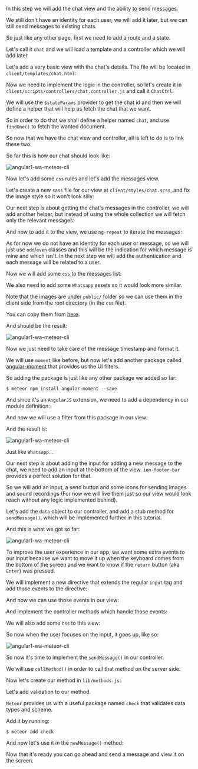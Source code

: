 In this step we will add the chat view and the ability to send messages.

We still don't have an identity for each user, we will add it later, but we can still send messages to existing chats.

So just like any other page, first we need to add a route and a state.

Let's call it `chat` and we will load a template and a controller which we will add later.

<diffbox tutorial="whatsapp-meteor-tutorial" step="3.1"></diffbox>

Let's add a very basic view with the chat's details. The file will be located in `client/templates/chat.html`:

<diffbox tutorial="whatsapp-meteor-tutorial" step="3.2"></diffbox>

Now we need to implement the logic in the controller, so let's create it in `client/scripts/controllers/chat.controller.js` and call it `ChatCtrl`.

We will use the `$stateParams` provider to get the chat id and then we will define a helper that will help us fetch the chat that we want.

So in order to do that we shall define a helper named `chat`, and use `findOne()` to fetch the wanted document.

<diffbox tutorial="whatsapp-meteor-tutorial" step="3.3"></diffbox>

<diffbox tutorial="whatsapp-meteor-tutorial" step="3.4"></diffbox>

So now that we have the chat view and controller, all is left to do is to link these two:

<diffbox tutorial="whatsapp-meteor-tutorial" step="3.5"></diffbox>

So far this is how our chat should look like:

![angular1-wa-meteor-cli](/assets/tutorials/angular1-whatsapp-meteor-cli/7.png)

Now let's add some `css` rules and let's add the messages view.

Let's create a new `sass` file for our view at `client/styles/chat.scss`, and fix the image style so it won't look silly:

<diffbox tutorial="whatsapp-meteor-tutorial" step="3.6"></diffbox>

Our next step is about getting the chat's messages in the controller, we will add another helper, but instead of using the whole collection we will fetch only the relevant messages:

<diffbox tutorial="whatsapp-meteor-tutorial" step="3.7"></diffbox>

And now to add it to the view, we use `ng-repeat` to iterate the messages:

<diffbox tutorial="whatsapp-meteor-tutorial" step="3.8"></diffbox>

As for now we do not have an identity for each user or message, so we will just use `odd`/`even` classes and this will be the indication for which message is mine and which isn't. In the next step we will add the authentication and each message will be related to a user.

Now we will add some `css` to the messages list:

<diffbox tutorial="whatsapp-meteor-tutorial" step="3.9"></diffbox>

We also need to add some `Whatsapp` assets so it would look more similar.

Note that the images are under `public/` folder so we can use them in the client side from the root directory (in the `css` file).

You can copy them from [here](https://github.com/DAB0mB/angular-meteor-whatsapp/tree/master/public).

And should be the result:

![angular1-wa-meteor-cli](/assets/tutorials/angular1-whatsapp-meteor-cli/8.png)

Now we just need to take care of the message timestamp and format it.

We will use `moment` like before, but now let's add another package called [angular-moment](https://github.com/urish/angular-moment) that provides us the UI filters.

So adding the package is just like any other package we added so far:

    $ meteor npm install angular-moment --save

And since it's an `AngularJS` extension, we need to add a dependency in our module definition:

<diffbox tutorial="whatsapp-meteor-tutorial" step="3.12"></diffbox>

And now we will use a filter from this package in our view:

<diffbox tutorial="whatsapp-meteor-tutorial" step="3.13"></diffbox>

And the result is:

![angular1-wa-meteor-cli](/assets/tutorials/angular1-whatsapp-meteor-cli/9.png)

Just like `Whatsapp`...

Our next step is about adding the input for adding a new message to the chat, we need to add an input at the bottom of the view. `ion-footer-bar` provides a perfect solution for that.

So we will add an input, a send button and some icons for sending images and sound recordings (For now we will live them just so our view would look reach without any logic implemented behind).

<diffbox tutorial="whatsapp-meteor-tutorial" step="3.14"></diffbox>

Let's add the `data` object to our controller, and add a stub method for `sendMessage()`, which will be implemented further in this tutorial.

<diffbox tutorial="whatsapp-meteor-tutorial" step="3.15"></diffbox>

And this is what we got so far:

![angular1-wa-meteor-cli](/assets/tutorials/angular1-whatsapp-meteor-cli/10.png)

To improve the user experience in our app, we want some extra events to our input because we want to move it up when the keyboard comes from the bottom of the screen and we want to know if the `return` button (aka `Enter`) was pressed.

We will implement a new directive that extends the regular `input` tag and add those events to the directive:

<diffbox tutorial="whatsapp-meteor-tutorial" step="3.16"></diffbox>

<diffbox tutorial="whatsapp-meteor-tutorial" step="3.17"></diffbox>

And now we can use those events in our view:

<diffbox tutorial="whatsapp-meteor-tutorial" step="3.18"></diffbox>

And implement the controller methods which handle those events:

<diffbox tutorial="whatsapp-meteor-tutorial" step="3.19"></diffbox>

We will also add some `css` to this view:

<diffbox tutorial="whatsapp-meteor-tutorial" step="3.20"></diffbox>

So now when the user focuses on the input, it goes up, like so:

![angular1-wa-meteor-cli](/assets/tutorials/angular1-whatsapp-meteor-cli/11.png)

So now it's time to implement the `sendMessage()` in our controller.

We will use `callMethod()` in order to call that method on the server side.

<diffbox tutorial="whatsapp-meteor-tutorial" step="3.21"></diffbox>

Now let's create our method in `lib/methods.js`:

<diffbox tutorial="whatsapp-meteor-tutorial" step="3.22"></diffbox>

Let's add validation to our method.

`Meteor` provides us with a useful package named `check` that validates data types and scheme.

Add it by running:

    $ meteor add check

And now let's use it in the `newMessage()` method:

<diffbox tutorial="whatsapp-meteor-tutorial" step="3.24"></diffbox>

Now that it's ready you can go ahead and send a message and view it on the screen.
